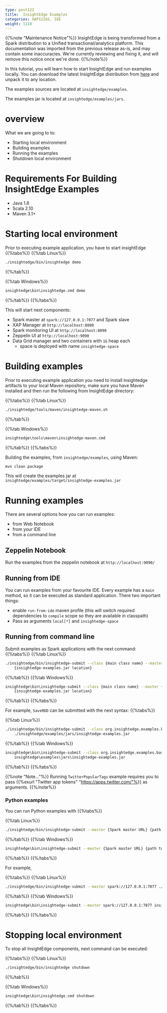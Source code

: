 ```yaml
---
type: post122
title:  InsightEdge Examples
categories: XAP122GS, IEE
weight: 1110
---
```


{{%note "Maintenance Notice"%}}
InsightEdge is being transformed from a Spark distribution to a Unified transactional/analytics platform. This documentation was imported from the previous release as-is, and may contain some inaccuracies. We're currently reviewing and fixing it, and will remove this notice once we're done.
{{%/note%}}

In this tutorial, you will learn how to start InsightEdge and run examples locally. You can download the latest InsightEdge distribution from [here](http://insightedge.io/#download) and unpack it to any location.


The examples sources are located at `insightedge/examples`.

The examples jar is located at `insightedge/examples/jars`.

# overview
What we are going to to:

- Starting local environment
- Building examples
- Running the examples
- Shutdown local environment


# Requirements For Building InsightEdge Examples
* Java 1.8
* Scala 2.10
* Maven 3.1+


# Starting local environment

Prior to executing example application, you have to start insightEdge
{{%tabs%}}
{{%tab Linux%}}
```bash
./insightedge/bin/insightedge demo
```
{{%/tab%}}

{{%tab Windows%}}
```bash
insightedge\bin\insightedge.cmd demo
```
{{%/tab%}}
{{%/tabs%}}

This will start next components:

* Spark master at `spark://127.0.0.1:7077` and Spark slave
* XAP Manager at `http://localhost:8080`
* Spark monitoring UI at `http://localhost:8090`
* Zeppelin  UI at `http://localhost:9090`
* Data Grid manager and two containers with `1G` heap each
    - space is deployed with name `insightedge-space`


# Building examples

Prior to executing example application you need to install insightedge artifacts to your local Maven repository, make sure you have Maven installed and then run the following from InsightEdge directory:

{{%tabs%}}
{{%tab Linux%}}
```bash
./insightedge/tools/maven/insightedge-maven.sh
```
{{%/tab%}}

{{%tab Windows%}}
```bash
insightedge\tools\maven\insightedge-maven.cmd
```
{{%/tab%}}
{{%/tabs%}}


Building the examples, from  `insightedge/examples`, using Maven:
```bash
mvn clean package
```

This will create the examples jar at `insightedge/examples/target/insightedge-examples.jar`

# Running examples

There are several options how you can run examples:

* from Web Notebook
* from your IDE
* from a command line

## Zeppelin Notebook

Run the examples from the zeppelin notebook at `http://localhost:9090/`

## Running from IDE

You can run examples from your favourite IDE. Every example has a `main` method, so it can be executed as standard application. There two important things:

* enable `run-from-ide` maven profile (this will switch required dependencies to `compile` scope so they are available in classpath)
* Pass as arguments `local[*]` and `insightedge-space`

## Running from command line

Submit examples as Spark applications with the next command:
{{%tabs%}}
{{%tab Linux%}}
```bash
./insightedge/bin/insightedge-submit --class {main class name} --master {Spark master URL} \
    {insightedge-examples.jar location}
```
{{%/tab%}}
{{%tab Windows%}}
```bash
insightedge\bin\insightedge-submit --class {main class name} --master {Spark master URL} ^
    {insightedge-examples.jar location}
```
{{%/tab%}}
{{%/tabs%}}

For example, `SaveRDD` can be submitted with the next syntax:
{{%tabs%}}

{{%tab Linux%}}
```bash
./insightedge/bin/insightedge-submit --class org.insightedge.examples.basic.SaveRdd --master spark://127.0.0.1:7077 \
    ./insightedge/examples/jars/insightedge-examples.jar
```
{{%/tab%}}
{{%tab Windows%}}
```bash
insightedge\bin\insightedge-submit --class org.insightedge.examples.basic.SaveRdd --master spark://127.0.0.1:7077 ^
    insightedge\examples\jars\insightedge-examples.jar
```
{{%/tab%}}
{{%/tabs%}}

{{%note "Note..."%}}
Running `TwitterPopularTags` example requires you to pass {{%exurl "Twitter app tokens" "https://apps.twitter.com/"%}} as arguments.
{{%/note%}}


### Python examples

You can run Python examples with
{{%tabs%}}

{{%tab Linux%}}
```bash
./insightedge/bin/insightedge-submit --master {Spark master URL} {path to .py file}
```
{{%/tab%}}
{{%tab Windows%}}
```bash
insightedge\bin\insightedge-submit --master {Spark master URL} {path to .py file}
```
{{%/tab%}}
{{%/tabs%}}

For example,

{{%tabs%}}
{{%tab Linux%}}
```bash
./insightedge/bin/insightedge-submit --master spark://127.0.0.1:7077 ./insightedge/examples/python/sf_salaries.py
```
{{%/tab%}}
{{%tab Windows%}}
```bash
insightedge\bin\insightedge-submit --master spark://127.0.0.1:7077 insightedge\examples\python\sf_salaries.py
```
{{%/tab%}}
{{%/tabs%}}

# Stopping local environment

To stop all InsightEdge components, next command can be executed:

{{%tabs%}}
{{%tab Linux%}}
```bash
./insightedge/bin/insightedge shutdown
```
{{%/tab%}}

{{%tab Windows%}}
```bash
insightedge\bin\insightedge.cmd shutdown
```
{{%/tab%}}
{{%/tabs%}}